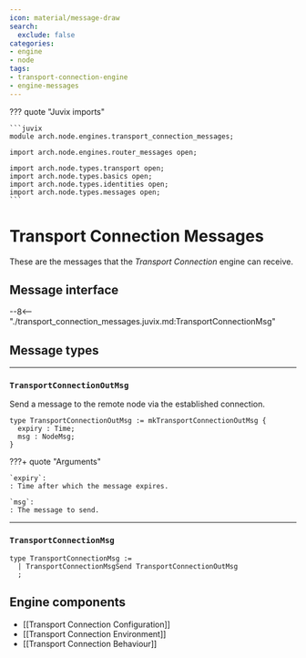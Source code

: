 ```yaml
---
icon: material/message-draw
search:
  exclude: false
categories:
- engine
- node
tags:
- transport-connection-engine
- engine-messages
---
```


??? quote "Juvix imports"

    ```juvix
    module arch.node.engines.transport_connection_messages;

    import arch.node.engines.router_messages open;

    import arch.node.types.transport open;
    import arch.node.types.basics open;
    import arch.node.types.identities open;
    import arch.node.types.messages open;
    ```

# Transport Connection Messages

These are the messages that the *Transport Connection* engine can receive.

## Message interface

--8<-- "./transport_connection_messages.juvix.md:TransportConnectionMsg"

<!-- TODO: add sequence diagram -->

## Message types

---
### `TransportConnectionOutMsg`

Send a message to the remote node via the established connection.

<!-- --8<-- [start:TransportConnectionOutMsg] -->
```juvix
type TransportConnectionOutMsg := mkTransportConnectionOutMsg {
  expiry : Time;
  msg : NodeMsg;
}
```
<!-- --8<-- [end:TransportConnectionOutMsg] -->

???+ quote "Arguments"

    `expiry`:
    : Time after which the message expires.

    `msg`:
    : The message to send.

---

### `TransportConnectionMsg`

<!-- --8<-- [start:TransportConnectionMsg] -->
```juvix
type TransportConnectionMsg :=
  | TransportConnectionMsgSend TransportConnectionOutMsg
  ;
```
<!-- --8<-- [end:TransportConnectionMsg] -->

## Engine components

- [[Transport Connection Configuration]]
- [[Transport Connection Environment]]
- [[Transport Connection Behaviour]]
